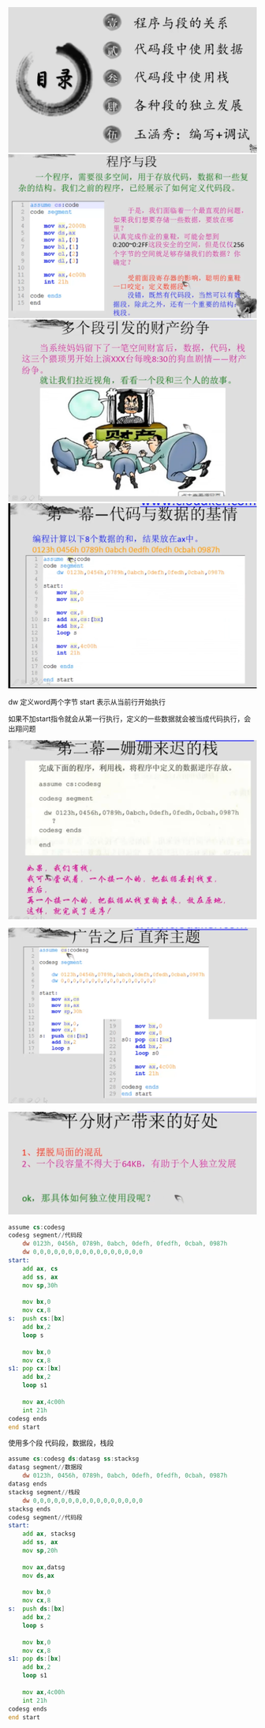 ![img.png](img.png)
![img_1.png](img_1.png)
![img_2.png](img_2.png)
![img_3.png](img_3.png)

dw 定义word两个字节
start 表示从当前行开始执行

如果不加start指令就会从第一行执行，定义的一些数据就会被当成代码执行，会出翔问题

![img_4.png](img_4.png)

![img_5.png](img_5.png)


![img_6.png](img_6.png)

```asm
assume cs:codesg
codesg segment//代码段
    dw 0123h, 0456h, 0789h, 0abch, 0defh, 0fedfh, 0cbah, 0987h
    dw 0,0,0,0,0,0,0,0,0,0,0,0,0,0,0,0
start:
    add ax, cs
    add ss, ax
    mov sp,30h

    mov bx,0
    mov cx,8
s:  push cs:[bx]
    add bx,2
    loop s
    
    mov bx,0
    mov cx,8
s1: pop cx:[bx]
    add bx,2
    loop s1
    
    mov ax,4c00h
    int 21h
codesg ends
end start

```
使用多个段
代码段，数据段，栈段
```asm
assume cs:codesg ds:datasg ss:stacksg
datasg segment//数据段
    dw 0123h, 0456h, 0789h, 0abch, 0defh, 0fedfh, 0cbah, 0987h
datasg ends
stacksg segment//栈段
    dw 0,0,0,0,0,0,0,0,0,0,0,0,0,0,0,0
stacksg ends
codesg segment//代码段
start:
    add ax, stacksg
    add ss, ax
    mov sp,20h

    mov ax,datsg
    mov ds,ax
    
    mov bx,0
    mov cx,8
s:  push ds:[bx]
    add bx,2
    loop s
    
    mov bx,0
    mov cx,8
s1: pop ds:[bx]
    add bx,2
    loop s1
    
    mov ax,4c00h
    int 21h
codesg ends
end start

```



